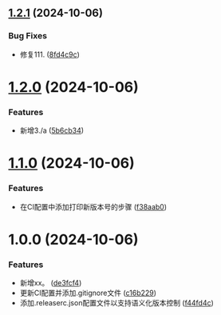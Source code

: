 ## [1.2.1](https://github.com/yanhao98/semantic-release-action-test/compare/v1.2.0...v1.2.1) (2024-10-06)


### Bug Fixes

* 修复111. ([8fd4c9c](https://github.com/yanhao98/semantic-release-action-test/commit/8fd4c9cfb44ec1e94f7155c14c8a49ce96b0f749))

# [1.2.0](https://github.com/yanhao98/semantic-release-action-test/compare/v1.1.0...v1.2.0) (2024-10-06)


### Features

* 新增3./a ([5b6cb34](https://github.com/yanhao98/semantic-release-action-test/commit/5b6cb3486f8f1ac8c40a8dd5026cf817ba623475))

# [1.1.0](https://github.com/yanhao98/semantic-release-action-test/compare/v1.0.0...v1.1.0) (2024-10-06)


### Features

* 在CI配置中添加打印新版本号的步骤 ([f38aab0](https://github.com/yanhao98/semantic-release-action-test/commit/f38aab0dc15674ac0c4e0e0c9e77de03c1b81297))

# 1.0.0 (2024-10-06)


### Features

* 新增xx。 ([de3fcf4](https://github.com/yanhao98/semantic-release-action-test/commit/de3fcf43e959db08bd12cd00317212a6c9d55708))
* 更新CI配置并添加.gitignore文件 ([c16b229](https://github.com/yanhao98/semantic-release-action-test/commit/c16b2293e823f2094fc15b58520dfe6773dfe173))
* 添加.releaserc.json配置文件以支持语义化版本控制 ([f44fd4c](https://github.com/yanhao98/semantic-release-action-test/commit/f44fd4c03ea4e63e228a0072bf3e94d7cea38f37))
